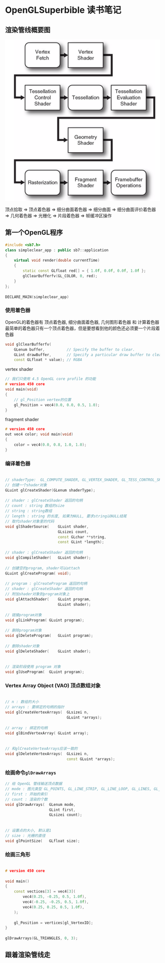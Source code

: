 
# OpenGLSuperbible 读书笔记

## 渲染管线概要图
![渲染管线](./images/graphics_pipeline.png)

顶点拾取 => 顶点着色器 => 
细分曲面着色器 => 细分曲面 =>  细分曲面评价着色器 => 
几何着色器 =>
光栅化 => 片段着色器 =>  帧缓冲区操作

## 第一个OpenGL程序

```cpp
#include <sb7.h>
class simpleclear_app : public sb7::application
{
    virtual void render(double currentTime)
    {
        static const GLfloat red[] = { 1.0f, 0.0f, 0.0f, 1.0f };
        glClearBufferfv(GL_COLOR, 0, red);
    }
};

DECLARE_MAIN(simpleclear_app)

```

### 使用着色器
OpenGL的着色器有 顶点着色器, 细分曲面着色器, 几何图形着色器 和 计算着色器
最简单的着色器只有一个顶点着色器，但是要想看到他的颜色还必须要一个片段着色器

```cpp
void glClearBufferfv(
    GLenum buffer,          // Specify the buffer to clear.
    GLint drawBuffer,       // Specify a particular draw buffer to clear.
    const GLfloat * value); // RGBA
```

vertex shader
```cpp
// 我们只使用 4.5 OpenGL core profile 的功能
# version 450 core
void main(void)
{
    // gl_Position vertex的位置
    gl_Position = vec4(0.0, 0.0, 0.5, 1.0);
}
```

fragment shader
```cpp
# version 450 core
out vec4 color; void main(void)
{
    color = vec4(0.0, 0.8, 1.0, 1.0);
}
```

### 编译着色器

```cpp

// shaderType:  GL_COMPUTE_SHADER, GL_VERTEX_SHADER, GL_TESS_CONTROL_SHADER, GL_TESS_EVALUATION_SHADER, GL_GEOMETRY_SHADER, or GL_FRAGMENT_SHADER.
// 创建一个shader对象
GLuint glCreateShader(GLenum shaderType);

// shader : glCreateShader 返回的句柄
// count : string 数组的size
// string : string数组
// length : string 的长度, 如果为NULL, 要求string以NULL结尾
// 取代shader对象里的代码
void glShaderSource(	GLuint shader,
                        GLsizei count,
                        const GLchar **string,
                        const GLint *length);

// shader : glCreateShader 返回的句柄
void glCompileShader(	GLuint shader);

// 创建空的program, shader可以attach
GLuint glCreateProgram(	void);

// program : glCreateProgram 返回的句柄
// shader : glCreateShader 返回的句柄
// 附加shader对象到program对象上
void glAttachShader(	GLuint program,
                        GLuint shader);

// 链接program对象
void glLinkProgram(	GLuint program);

// 删除program对象
void glDeleteProgram(	GLuint program);

// 删除shader对象
void glDeleteShader(	GLuint shader);


// 渲染阶段使用 program 对象
void glUseProgram(	GLuint program);

```

### Vertex Array Object (VAO) 顶点数组对象

```cpp

// n : 数组的大小
// arrays : 要绑定的句柄的指针
void glCreateVertexArrays(	GLsizei n,
                            GLuint *arrays);

// array : 绑定的句柄
void glBindVertexArray(	GLuint array);


// 和glCreateVertexArrays应该一致的
void glDeleteVertexArrays(	GLsizei n,
                            const GLuint *arrays);

```

### 绘画命令`glDrawArrays`

```cpp
// 给 OpenGL 管线输送顶点数据
// mode : 图元类型 GL_POINTS, GL_LINE_STRIP, GL_LINE_LOOP, GL_LINES, GL_LINE_STRIP_ADJACENCY, GL_LINES_ADJACENCY, GL_TRIANGLE_STRIP, GL_TRIANGLE_FAN, GL_TRIANGLES, GL_TRIANGLE_STRIP_ADJACENCY, GL_TRIANGLES_ADJACENCY and GL_PATCHES
// first : 开始的索引
// count : 渲染的个数
void glDrawArrays(	GLenum mode,
                    GLint first,
                    GLsizei count);


// 设置点的大小, 默认是1
// size : 光栅的直径
void glPointSize(	GLfloat size);
```

### 绘画三角形

```cpp

# version 450 core

void main()
{
    const vectices[3] = vec4[3](
        vec4(0.25, -0.25, 0.5, 1.0f),
        vec4(-0.25, -0.25, 0.5, 1.0f),
        vec4(0.25, 0.25, 0.5, 1.0f),
    );

    gl_Position = vertices[gl_VertexID];
}

glDrawArrays(GL_TRIANGLES, 0, 3);

```

## 跟着渲染管线走



